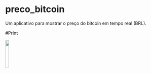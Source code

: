 # preco_bitcoin
 Um aplicativo para mostrar o preço do bitcoin em tempo real (BRL).
 
 #Print
 
 <img src="https://drive.google.com/file/d/1H24720OWicd-Yb1yD8FUBaTqiJEuWE8N/view?usp=sharing" width="15%" hight="15%">
